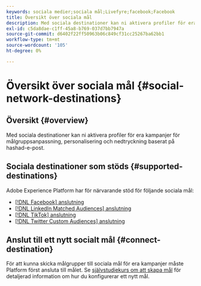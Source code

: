 ```yaml
---
keywords: sociala medier;sociala mål;Livefyre;facebook;Facebook
title: Översikt över sociala mål
description: Med sociala destinationer kan ni aktivera profiler för era kampanjer för målgruppsanpassning, personalisering och nedtryckning baserat på hashad-e-post.
exl-id: c5da8dae-c1ff-45a8-b769-037d7bb7947a
source-git-commit: d6402f22ff50963b06c849cf31cc25267ba62bb1
workflow-type: tm+mt
source-wordcount: '105'
ht-degree: 0%

---
```


# Översikt över sociala mål {#social-network-destinations}

## Översikt {#overview}

Med sociala destinationer kan ni aktivera profiler för era kampanjer för målgruppsanpassning, personalisering och nedtryckning baserat på hashad-e-post.

## Sociala destinationer som stöds {#supported-destinations}

Adobe Experience Platform har för närvarande stöd för följande sociala mål:

* [[!DNL Facebook] anslutning](facebook.md)
* [[!DNL LinkedIn Matched Audiences] anslutning](linkedin.md)
* [[!DNL TikTok] anslutning](tiktok.md)
* [[!DNL Twitter Custom Audiences] anslutning](twitter.md)

## Anslut till ett nytt socialt mål {#connect-destination}

För att kunna skicka målgrupper till sociala mål för era kampanjer måste Platform först ansluta till målet. Se [självstudiekurs om att skapa mål](../../ui/connect-destination.md) för detaljerad information om hur du konfigurerar ett nytt mål.